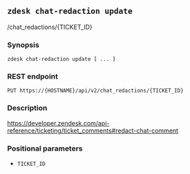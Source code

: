 ## `zdesk chat-redaction update`

/chat_redactions/{TICKET_ID}

### Synopsis

    zdesk chat-redaction update [ ... ]

### REST endpoint

    PUT https://{HOSTNAME}/api/v2/chat_redactions/{TICKET_ID}

### Description

https://developer.zendesk.com/api-reference/ticketing/ticket_comments#redact-chat-comment

### Positional parameters

* `TICKET_ID`

